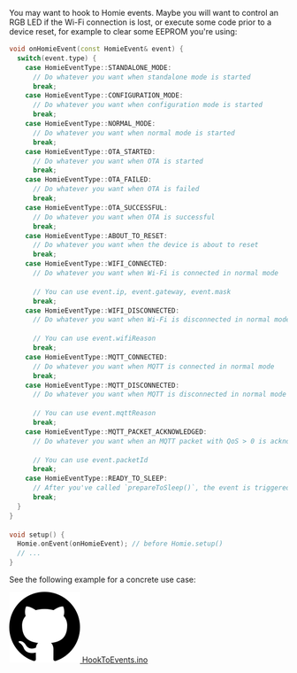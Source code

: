 You may want to hook to Homie events. Maybe you will want to control an RGB LED if the Wi-Fi connection is lost, or execute some code prior to a device reset, for example to clear some EEPROM you're using:

```c++
void onHomieEvent(const HomieEvent& event) {
  switch(event.type) {
    case HomieEventType::STANDALONE_MODE:
      // Do whatever you want when standalone mode is started
      break;
    case HomieEventType::CONFIGURATION_MODE:
      // Do whatever you want when configuration mode is started
      break;
    case HomieEventType::NORMAL_MODE:
      // Do whatever you want when normal mode is started
      break;
    case HomieEventType::OTA_STARTED:
      // Do whatever you want when OTA is started
      break;
    case HomieEventType::OTA_FAILED:
      // Do whatever you want when OTA is failed
      break;
    case HomieEventType::OTA_SUCCESSFUL:
      // Do whatever you want when OTA is successful
      break;
    case HomieEventType::ABOUT_TO_RESET:
      // Do whatever you want when the device is about to reset
      break;
    case HomieEventType::WIFI_CONNECTED:
      // Do whatever you want when Wi-Fi is connected in normal mode

      // You can use event.ip, event.gateway, event.mask
      break;
    case HomieEventType::WIFI_DISCONNECTED:
      // Do whatever you want when Wi-Fi is disconnected in normal mode

      // You can use event.wifiReason
      break;
    case HomieEventType::MQTT_CONNECTED:
      // Do whatever you want when MQTT is connected in normal mode
      break;
    case HomieEventType::MQTT_DISCONNECTED:
      // Do whatever you want when MQTT is disconnected in normal mode

      // You can use event.mqttReason
      break;
    case HomieEventType::MQTT_PACKET_ACKNOWLEDGED:
      // Do whatever you want when an MQTT packet with QoS > 0 is acknowledged by the broker

      // You can use event.packetId
      break;
    case HomieEventType::READY_TO_SLEEP:
      // After you've called `prepareToSleep()`, the event is triggered when MQTT is disconnected
      break;
  }
}

void setup() {
  Homie.onEvent(onHomieEvent); // before Homie.setup()
  // ...
}
```

See the following example for a concrete use case:

[![GitHub logo](../assets/github.png) HookToEvents.ino](https://github.com/marvinroger/homie-esp8266/blob/develop/examples/HookToEvents/HookToEvents.ino)
